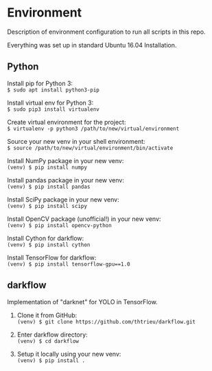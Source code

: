 # Environment

Description of environment configuration to run all scripts in this repo.

Everything was set up in standard Ubuntu 16.04 Installation.

## Python

Install pip for Python 3:  
`$ sudo apt install python3-pip`

Install virtual env for Python 3:  
`$ sudo pip3 install virtualenv`

Create virtual environment for the project:  
`$ virtualenv -p python3 /path/to/new/virtual/environment`

Source your new venv in your shell environment:  
`$ source /path/to/new/virtual/environment/bin/activate`

Install NumPy package in your new venv:  
`(venv) $ pip install numpy`

Install pandas package in your new venv:  
`(venv) $ pip install pandas`

Install SciPy package in your new venv:  
`(venv) $ pip install scipy`

Install OpenCV package (unofficial!) in your new venv:  
`(venv) $ pip install opencv-python`

Install Cython for darkflow:  
`(venv) $ pip install cython`

Install TensorFlow for darkflow:  
`(venv) $ pip install tensorflow-gpu==1.0`

## darkflow
Implementation of "darknet"
for YOLO in TensorFlow. 

1) Clone it from GitHub:  
    `(venv) $ git clone https://github.com/thtrieu/darkflow.git`
    
2) Enter darkflow directory:  
    `(venv) $ cd darkflow`
    
3) Setup it locally using your new venv:  
    `(venv) $ pip install .`